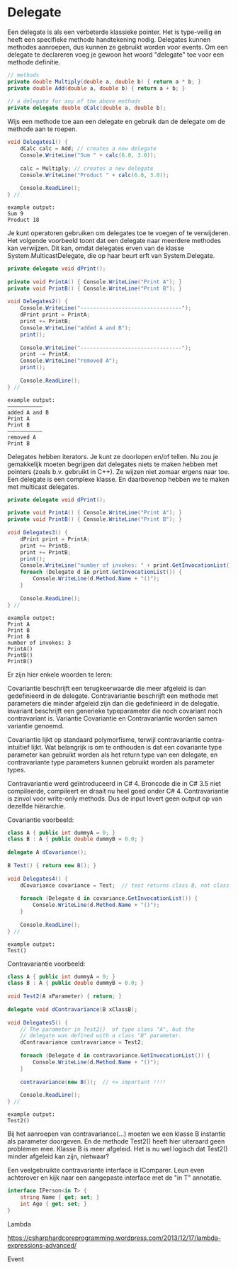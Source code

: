 # Delegate

Een delegate is als een verbeterde klassieke pointer. Het is type-veilig en heeft een specifieke methode handtekening nodig. Delegates kunnen methodes aanroepen, dus kunnen ze gebruikt worden voor events.
Om een delegate te declareren voeg je gewoon het woord "delegate" toe voor een methode definitie.

```c#
// methods
private double Multiply(double a, double b) { return a * b; }
private double Add(double a, double b) { return a + b; }
 
// a delegate for any of the above methods
private delegate double dCalc(double a, double b);
```

Wijs een methode toe aan een delegate en gebruik dan de delegate om de methode aan te roepen.

```c#
void Delegates1() {
    dCalc calc = Add; // creates a new delegate
    Console.WriteLine("Sum " + calc(6.0, 3.0));
 
    calc = Multiply; // creates a new delegate
    Console.WriteLine("Product " + calc(6.0, 3.0));
 
    Console.ReadLine();
} //
```

```text
example output:
Sum 9
Product 18
```

Je kunt operatoren gebruiken om delegates toe te voegen of te verwijderen. Het volgende voorbeeld toont dat een delegate naar meerdere methodes kan verwijzen. Dit kan, omdat delegates erven van de klasse System.MulticastDelegate, die op haar beurt erft van System.Delegate.

```c#
private delegate void dPrint();
 
private void PrintA() { Console.WriteLine("Print A"); }
private void PrintB() { Console.WriteLine("Print B"); }
 
void Delegates2() {
    Console.WriteLine("--------------------------------");
    dPrint print = PrintA;
    print += PrintB;
    Console.WriteLine("added A and B");
    print();
 
    Console.WriteLine("--------------------------------");
    print -= PrintA;
    Console.WriteLine("removed A");
    print();
 
    Console.ReadLine();
} //
```

```text
example output:
——————————–
added A and B
Print A
Print B
——————————–
removed A
Print B
```

Delegates hebben iterators. Je kunt ze doorlopen en/of tellen. Nu zou je gemakkelijk moeten begrijpen dat delegates niets te maken hebben met pointers (zoals b.v. gebruikt in C++). Ze wijzen niet zomaar ergens naar toe. Een delegate is een complexe klasse. En daarbovenop hebben we te maken met multicast delegates.

```c#
private delegate void dPrint();
 
private void PrintA() { Console.WriteLine("Print A"); }
private void PrintB() { Console.WriteLine("Print B"); }
 
void Delegates3() {
    dPrint print = PrintA;
    print += PrintB;
    print += PrintB;
    print();
    Console.WriteLine("number of invokes: " + print.GetInvocationList().GetLength(0));
    foreach (Delegate d in print.GetInvocationList()) {
        Console.WriteLine(d.Method.Name + "()");
    }
 
    Console.ReadLine();
} //
```

```text
example output:
Print A
Print B
Print B
number of invokes: 3
PrintA()
PrintB()
PrintB()
```

Er zijn hier enkele woorden te leren:

Covariantie beschrijft een terugkeerwaarde die meer afgeleid is dan gedefinieerd in de delegate.
Contravariantie beschrijft een methode met parameters die minder afgeleid zijn dan die gedefinieerd in de delegatie.
Invariant beschrijft een generieke typeparameter die noch covariant noch contravariant is.
Variantie Covariantie en Contravariantie worden samen variantie genoemd.

Covariantie lijkt op standaard polymorfisme, terwijl contravariantie contra-intuïtief lijkt. Wat belangrijk is om te onthouden is dat een covariante type parameter kan gebruikt worden als het return type van een delegate, en contravariante type parameters kunnen gebruikt worden als parameter types.

Contravariantie werd geïntroduceerd in C# 4. Broncode die in C# 3.5 niet compileerde, compileert en draait nu heel goed onder C# 4. Contravariantie is zinvol voor write-only methods. Dus de input levert geen output op van dezelfde hiërarchie.

Covariantie voorbeeld:

```c#
class A { public int dummyA = 0; }
class B : A { public double dummyB = 0.0; }
 
delegate A dCovariance();
 
B Test() { return new B(); }
 
void Delegates4() {
    dCovariance covariance = Test;  // test returns class B, not class A as defined in the delegate
 
    foreach (Delegate d in covariance.GetInvocationList()) {
        Console.WriteLine(d.Method.Name + "()");
    }
 
    Console.ReadLine();
} //
```

```text
example output:
Test()
```

Contravariantie voorbeeld:

```c#
class A { public int dummyA = 0; }
class B : A { public double dummyB = 0.0; }
 
void Test2(A xParameter) { return; }
 
delegate void dContravariance(B xClassB);
 
void Delegates5() {
    // The parameter in Test2()  of type class "A", but the
    // delegate was defined with a class "B" parameter.
    dContravariance contravariance = Test2;
 
    foreach (Delegate d in contravariance.GetInvocationList()) {
        Console.WriteLine(d.Method.Name + "()");
    }
 
    contravariance(new B());  // <= important !!!!
 
    Console.ReadLine();
} //
```

```text
example output:
Test2()
```

Bij het aanroepen van contravariance(...) moeten we een klasse B instantie als parameter doorgeven. En de methode Test2() heeft hier uiteraard geen problemen mee. Klasse B is meer afgeleid. Het is nu wel logisch dat Test2() minder afgeleid kan zijn, nietwaar?

Een veelgebruikte contravariante interface is IComparer. Leun even achterover en kijk naar een aangepaste interface met de "in T" annotatie. 

```c#
interface IPerson<in T> {
    string Name { get; set; }
    int Age { get; set; }
}
```

Lambda

https://csharphardcoreprogramming.wordpress.com/2013/12/17/lambda-expressions-advanced/

Event